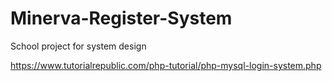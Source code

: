 # Minerva-Register-System
School project for system design

https://www.tutorialrepublic.com/php-tutorial/php-mysql-login-system.php
